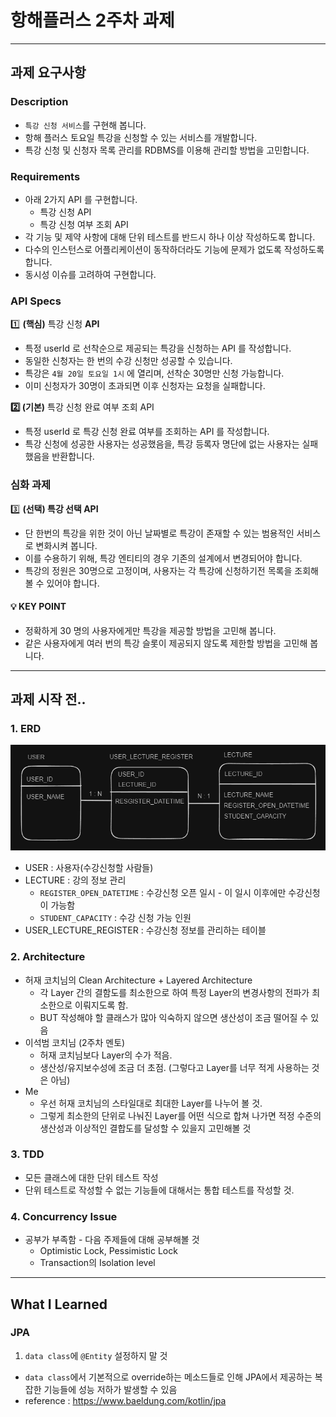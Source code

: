# 항해플러스 2주차 과제

---

## 과제 요구사항

### Description

- `특강 신청 서비스`를 구현해 봅니다.
- 항해 플러스 토요일 특강을 신청할 수 있는 서비스를 개발합니다.
- 특강 신청 및 신청자 목록 관리를 RDBMS를 이용해 관리할 방법을 고민합니다.

### Requirements

- 아래 2가지 API 를 구현합니다.
    - 특강 신청 API
    - 특강 신청 여부 조회 API
- 각 기능 및 제약 사항에 대해 단위 테스트를 반드시 하나 이상 작성하도록 합니다.
- 다수의 인스턴스로 어플리케이션이 동작하더라도 기능에 문제가 없도록 작성하도록 합니다.
- 동시성 이슈를 고려하여 구현합니다.

### API Specs

1️⃣ **(핵심)** 특강 신청 **API**

- 특정 userId 로 선착순으로 제공되는 특강을 신청하는 API 를 작성합니다.
- 동일한 신청자는 한 번의 수강 신청만 성공할 수 있습니다.
- 특강은 `4월 20일 토요일 1시` 에 열리며, 선착순 30명만 신청 가능합니다.
- 이미 신청자가 30명이 초과되면 이후 신청자는 요청을 실패합니다.

**2️⃣ (기본)** 특강 신청 완료 여부 조회 API

- 특정 userId 로 특강 신청 완료 여부를 조회하는 API 를 작성합니다.
- 특강 신청에 성공한 사용자는 성공했음을, 특강 등록자 명단에 없는 사용자는 실패했음을 반환합니다.



### 심화 과제

3️⃣ **(선택) 특강 선택 API**

- 단 한번의 특강을 위한 것이 아닌 날짜별로 특강이 존재할 수 있는 범용적인 서비스로 변화시켜 봅니다.
- 이를 수용하기 위해, 특강 엔티티의 경우 기존의 설계에서 변경되어야 합니다.
- 특강의 정원은 30명으로 고정이며, 사용자는 각 특강에 신청하기전 목록을 조회해볼 수 있어야 합니다.


#### 💡 KEY POINT


- 정확하게 30 명의 사용자에게만 특강을 제공할 방법을 고민해 봅니다.
- 같은 사용자에게 여러 번의 특강 슬롯이 제공되지 않도록 제한할 방법을 고민해 봅니다.

---

## 과제 시작 전..
### 1. ERD
![ERD](docs/ERD_2.png)
* USER : 사용자(수강신청할 사람들)
* LECTURE : 강의 정보 관리
  * `REGISTER_OPEN_DATETIME` : 수강신청 오픈 일시 - 이 일시 이후에만 수강신청이 가능함
  * `STUDENT_CAPACITY` : 수강 신청 가능 인원
* USER_LECTURE_REGISTER : 수강신청 정보를 관리하는 테이블
### 2. Architecture
* 허재 코치님의 Clean Architecture + Layered Architecture
  * 각 Layer 간의 결함도를 최소한으로 하여 특정 Layer의 변경사항의 전파가 최소한으로 이뤄지도록 함.
  * BUT 작성해야 할 클래스가 많아 익숙하지 않으면 생산성이 조금 떨어질 수 있음
* 이석범 코치님 (2주차 멘토)
  * 허재 코치님보다 Layer의 수가 적음.
  * 생산성/유지보수성에 조금 더 초점. (그렇다고 Layer를 너무 적게 사용하는 것은 아님)
* Me
  * 우선 허재 코치님의 스타일대로 최대한 Layer를 나누어 볼 것.
  * 그렇게 최소한의 단위로 나눠진 Layer를 어떤 식으로 합쳐 나가면 적정 수준의 생산성과 이상적인 결합도를 달성할 수 있을지 고민해볼 것 
### 3. TDD
* 모든 클래스에 대한 단위 테스트 작성
* 단위 테스트로 작성할 수 없는 기능들에 대해서는 통합 테스트를 작성할 것.
### 4. Concurrency Issue
* 공부가 부족함 - 다음 주제들에 대해 공부해볼 것
  * Optimistic Lock, Pessimistic Lock
  * Transaction의 Isolation level

---

## What I Learned
### JPA
1. `data class`에 `@Entity` 설정하지 말 것
  * `data class`에서 기본적으로 override하는 메소드들로 인해 JPA에서 제공하는 복잡한 기능들에 성능 저하가 발생할 수 있음
  * reference : https://www.baeldung.com/kotlin/jpa
